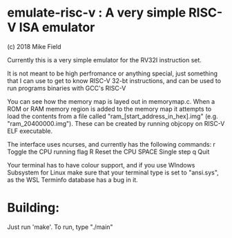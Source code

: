 emulate-risc-v : A very simple RISC-V ISA emulator
==================================================
(c) 2018 Mike Field

Currently this is a very simple emulator for the RV32I instruction set. 

It is not meant to be high perfromance or anything special, just something that 
I can use to get to know RISC-V 32-bt instructions, and can be used to run
programs binaries with GCC's RISC-V 

You can see how the memory map is layed out in memorymap.c. When a ROM or RAM 
memory region is added to the memory map it attempts to load the contents from
a file called "ram_[start_address_in_hex].img" (e.g. "ram_20400000.img"). These
can be created by running objcopy on RISC-V ELF executable.

The interface uses ncurses, and currently has the following commands:
    r    Toggle the CPU running flag
    R    Reset the CPU
  SPACE  Single step
    q    Quit
    
Your terminal has to have colour support, and if you use WIndows Subsystem for 
Linux make sure that your terminal type is set to "ansi.sys", as the WSL 
Terminfo database has a bug in it.

Building:
=========
Just run 'make'. To run, type "./main"
